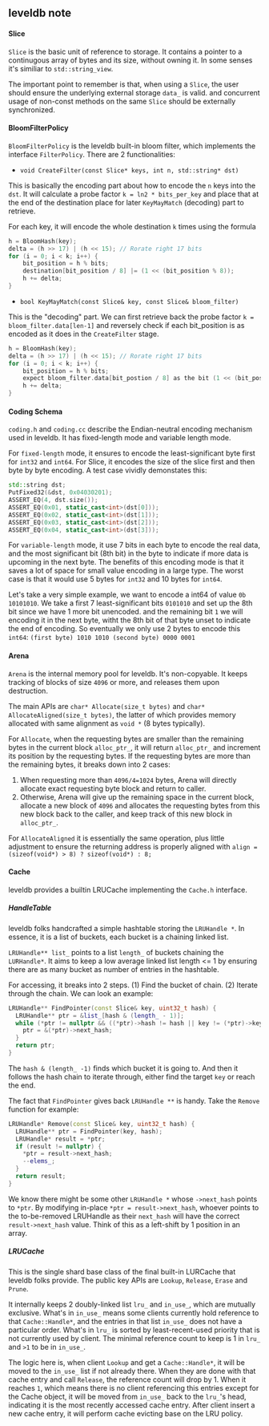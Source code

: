 ## leveldb note

#### Slice

`Slice` is the basic unit of reference to storage. It contains a pointer to a continugous array of bytes and its size, without owning it. In some senses it's similiar to `std::string_view`. 

The important point to remember is that, when using a `Slice`, the user should ensure the underlying external storage `data_` is valid. and concurrent usage of non-const methods on the same `Slice` should be externally synchronized.

#### BloomFilterPolicy

`BloomFilterPolicy` is the leveldb built-in bloom filter, which implements the interface `FilterPolicy`. There are 2 functionalities:

+ `void CreateFilter(const Slice* keys, int n, std::string* dst)`

This is basically the encoding part about how to encode the `n` keys into the `dst`. It will calculate a probe factor `k = ln2 * bits_per_key` and place that at the end of the destination place for later `KeyMayMatch` (decoding) part to retrieve.

For each key, it will encode the whole destination `k` times using the formula

```cpp
h = BloomHash(key);
delta = (h >> 17) | (h << 15); // Rorate right 17 bits
for (i = 0; i < k; i++) {
    bit_position = h % bits;
    destination[bit_position / 8] |= (1 << (bit_position % 8));
    h += delta;
}
```

+ `bool KeyMayMatch(const Slice& key, const Slice& bloom_filter)`

This is the "decoding" part. We can first retrieve back the probe factor `k = bloom_filter.data[len-1]` and reversely check if each bit_position is as encoded as it does in the `CreateFilter` stage.

```cpp
h = BloomHash(key);
delta = (h >> 17) | (h << 15); // Rorate right 17 bits
for (i = 0; i < k; i++) {
    bit_position = h % bits;
    expect bloom_filter.data[bit_postion / 8] as the bit (1 << (bit_position % 8)) set
    h += delta;
}
```

#### Coding Schema

`coding.h` and `coding.cc` describe the Endian-neutral encoding mechanism used in leveldb. It has fixed-length mode and variable length mode.

For `fixed-length` mode, it ensures to encode the least-significant byte first for `int32` and `int64`. For Slice, it encodes the size of the slice first and then byte by byte encoding. A test case vividly demonstates this:

```cpp
std::string dst;
PutFixed32(&dst, 0x04030201);
ASSERT_EQ(4, dst.size());
ASSERT_EQ(0x01, static_cast<int>(dst[0]));
ASSERT_EQ(0x02, static_cast<int>(dst[1]));
ASSERT_EQ(0x03, static_cast<int>(dst[2]));
ASSERT_EQ(0x04, static_cast<int>(dst[3]));
```

For `variable-length` mode, it use 7 bits in each byte to encode the real data, and the most significant bit (8th bit) in the byte to indicate if more data is upcoming in the next byte. The benefits of this encoding mode is that it saves a lot of space for small value encoding in a large type. The worst case is that it would use 5 bytes for `int32` and 10 bytes for `int64`. 

Let's take a very simple example, we want to encode a int64 of value `0b 10101010`. We take a first 7 least-significant bits `0101010` and set up the 8th bit since we have 1 more bit unencoded. and the remaining bit `1` we will encoding it in the next byte, witht the 8th bit of that byte unset to indicate the end of encoding. So eventually we only use 2 bytes to encode this `int64`: `(first byte) 1010 1010 (second byte) 0000 0001`

#### Arena

`Arena` is the internal memory pool for leveldb. It's non-copyable. It keeps tracking of blocks of size `4096` or more, and releases them upon destruction. 

The main APIs are `char* Allocate(size_t bytes)` and `char* AllocateAligned(size_t bytes)`, the latter of which provides memory allocated with same alignment as `void *` (8 bytes typically). 

For `Allocate`, when the requesting bytes are smaller than the remaining bytes in the current block `alloc_ptr_`, it will return `alloc_ptr_` and increment its position by the requesting bytes. If the requesting bytes are more than the remaining bytes, it breaks down into 2 cases:

1. When requesting more than `4096/4=1024` bytes, Arena will directly allocate exact requesting byte block and return to caller.
2. Otherwise, Arena will give up the remaining space in the current block, allocate a new block of `4096` and allocates the requesting bytes from this new block back to the caller, and keep track of this new block in `alloc_ptr_`.

For `AllocateAligned` it is essentially the same operation, plus little adjustment to ensure the returning address is properly aligned with `align = (sizeof(void*) > 8) ? sizeof(void*) : 8;`

#### Cache

leveldb provides a builtin LRUCache implementing the `Cache.h` interface. 

##### HandleTable

leveldb folks handcrafted a simple hashtable storing the `LRUHandle *`. In essence, it is a list of buckets, each bucket is a chaining linked list.

`LRUHandle** list_` points to a list `length_` of buckets chaining the `LURHandle*`. It aims to keep a low average linked list length <= 1 by ensuring there are as many bucket as number of entries in the hashtable. 

For accessing, it breaks into 2 steps. (1) Find the bucket of chain. (2) Iterate through the chain. We can look an example:

```cpp
LRUHandle** FindPointer(const Slice& key, uint32_t hash) {
  LRUHandle** ptr = &list_[hash & (length_ - 1)];
  while (*ptr != nullptr && ((*ptr)->hash != hash || key != (*ptr)->key())) {
    ptr = &(*ptr)->next_hash;
  }
  return ptr;
}
```

The `hash & (length_ -1)` finds which bucket it is going to. And then it follows the hash chain to iterate through, either find the target `key` or reach the end.

The fact that `FindPointer` gives back `LRUHandle **` is handy. Take the `Remove` function for example:

```cpp
LRUHandle* Remove(const Slice& key, uint32_t hash) {
  LRUHandle** ptr = FindPointer(key, hash);
  LRUHandle* result = *ptr;
  if (result != nullptr) {
    *ptr = result->next_hash;
    --elems_;
  }
  return result;
}
```

We know there might be some other `LRUHandle *` whose `->next_hash` points to `*ptr`. By modifying in-place `*ptr = result->next_hash`, whoever points to the to-be-removed LRUHandle as their `next_hash` will have the correct `result->next_hash` value. Think of this as a left-shift by 1 position in an array.

##### LRUCache

This is the single shard base class of the final built-in LURCache that leveldb folks provide. The public key APIs are `Lookup`, `Release`, `Erase` and `Prune`.

It internally keeps 2 doubly-linked list `lru_` and `in_use_`, which are mutually exclusive. What's in `in_use_` means some clients currently hold reference to that `Cache::Handle*`, and the entries in that list `in_use_` does not have a particular order. What's in `lru_` is sorted by least-recent-used priority that is not currently used by client. The minimal reference count to keep is 1 in `lru_` and `>1` to be in `in_use_`.

The logic here is, when client `Lookup` and get a `Cache::Handle*`, it will be moved to the `in_use_` list if not already there. When they are done with that cache entry and call `Release`, the reference count will drop by 1. When it reaches `1`, which means there is no client referencing this entries except for the Cache object, it will be moved from `in_use_` back to the `lru_`'s head, indicating it is the most recently accessed cache entry. After client insert a new cache entry, it will perform cache evicting base on the LRU policy.